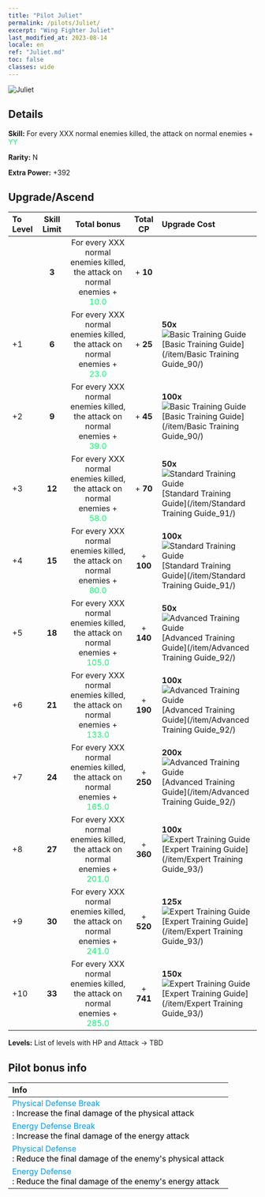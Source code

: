 ```yaml
---
title: "Pilot Juliet"
permalink: /pilots/Juliet/
excerpt: "Wing Fighter Juliet"
last_modified_at: 2023-08-14
locale: en
ref: "Juliet.md"
toc: false
classes: wide
---
```



 ![Juliet](/images/pilots/aviator_piece_3002.png)

## Details

 **Skill:** For every XXX normal enemies killed, the attack on normal enemies + <span style="color: #03ff6b">YY</span><br/><span style="color: #000000;"></span> 

 **Rarity:** N 

 **Extra Power:** +392 



## Upgrade/Ascend

  |  To Level | Skill Limit |     Total bonus    | Total CP |   Upgrade Cost     |
  |:----|:-----:|:-------------------:|:-------:|:-----------------|
  |   | **3**  | For every XXX normal enemies killed, the attack on normal enemies + <span style="color: #03ff6b">10.0</span><br/><span style="color: #000000;"></span>  | + **10**  |  |
  | +1  | **6**  | For every XXX normal enemies killed, the attack on normal enemies + <span style="color: #03ff6b">23.0</span><br/><span style="color: #000000;"></span>  | + **25**  | **50x**![Basic Training Guide](/images/item/Basic_Training_Guide_p.png)[Basic Training Guide](/item/Basic Training Guide_90/) |
  | +2  | **9**  | For every XXX normal enemies killed, the attack on normal enemies + <span style="color: #03ff6b">39.0</span><br/><span style="color: #000000;"></span>  | + **45**  | **100x**![Basic Training Guide](/images/item/Basic_Training_Guide_p.png)[Basic Training Guide](/item/Basic Training Guide_90/) |
  | +3  | **12**  | For every XXX normal enemies killed, the attack on normal enemies + <span style="color: #03ff6b">58.0</span><br/><span style="color: #000000;"></span>  | + **70**  | **50x**![Standard Training Guide](/images/item/Standard_Training_Guide_p.png)[Standard Training Guide](/item/Standard Training Guide_91/) |
  | +4  | **15**  | For every XXX normal enemies killed, the attack on normal enemies + <span style="color: #03ff6b">80.0</span><br/><span style="color: #000000;"></span>  | + **100**  | **100x**![Standard Training Guide](/images/item/Standard_Training_Guide_p.png)[Standard Training Guide](/item/Standard Training Guide_91/) |
  | +5  | **18**  | For every XXX normal enemies killed, the attack on normal enemies + <span style="color: #03ff6b">105.0</span><br/><span style="color: #000000;"></span>  | + **140**  | **50x**![Advanced Training Guide](/images/item/Advanced_Training_Guide_p.png)[Advanced Training Guide](/item/Advanced Training Guide_92/) |
  | +6  | **21**  | For every XXX normal enemies killed, the attack on normal enemies + <span style="color: #03ff6b">133.0</span><br/><span style="color: #000000;"></span>  | + **190**  | **100x**![Advanced Training Guide](/images/item/Advanced_Training_Guide_p.png)[Advanced Training Guide](/item/Advanced Training Guide_92/) |
  | +7  | **24**  | For every XXX normal enemies killed, the attack on normal enemies + <span style="color: #03ff6b">165.0</span><br/><span style="color: #000000;"></span>  | + **250**  | **200x**![Advanced Training Guide](/images/item/Advanced_Training_Guide_p.png)[Advanced Training Guide](/item/Advanced Training Guide_92/) |
  | +8  | **27**  | For every XXX normal enemies killed, the attack on normal enemies + <span style="color: #03ff6b">201.0</span><br/><span style="color: #000000;"></span>  | + **360**  | **100x**![Expert Training Guide](/images/item/Expert_Training_Guide_p.png)[Expert Training Guide](/item/Expert Training Guide_93/) |
  | +9  | **30**  | For every XXX normal enemies killed, the attack on normal enemies + <span style="color: #03ff6b">241.0</span><br/><span style="color: #000000;"></span>  | + **520**  | **125x**![Expert Training Guide](/images/item/Expert_Training_Guide_p.png)[Expert Training Guide](/item/Expert Training Guide_93/) |
  | +10  | **33**  | For every XXX normal enemies killed, the attack on normal enemies + <span style="color: #03ff6b">285.0</span><br/><span style="color: #000000;"></span>  | + **741**  | **150x**![Expert Training Guide](/images/item/Expert_Training_Guide_p.png)[Expert Training Guide](/item/Expert Training Guide_93/) |



 **Levels:**  List of levels with HP and Attack -> TBD



## Pilot bonus info

  |  Info |
  |:------|
  | <span style="color: #0099f2">Physical Defense Break</span><br/><span style="color: #000000;">: Increase the final damage of the physical attack</span> |
  | <span style="color: #0099f2">Energy Defense Break</span><br/><span style="color: #000000;">: Increase the final damage of the energy attack</span> |
  | <span style="color: #0099f2">Physical Defense</span><br/><span style="color: #000000;">: Reduce the final damage of the enemy's physical attack</span> |
  | <span style="color: #0099f2">Energy Defense</span><br/><span style="color: #000000;">: Reduce the final damage of the enemy's energy attack</span> |


